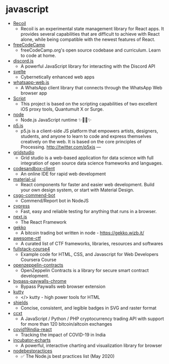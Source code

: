 # javascript
- [Recoil](https://github.com/facebookexperimental/Recoil)
  - Recoil is an experimental state management library for React apps. It provides several capabilities that are difficult to achieve with React alone, while being compatible with the newest features of React.
- [freeCodeCamp](https://github.com/freeCodeCamp/freeCodeCamp)
  - freeCodeCamp.org's open source codebase and curriculum. Learn to code at home.
- [discord.js](https://github.com/discordjs/discord.js)
  - A powerful JavaScript library for interacting with the Discord API
- [svelte](https://github.com/sveltejs/svelte)
  - Cybernetically enhanced web apps
- [whatsapp-web.js](https://github.com/pedroslopez/whatsapp-web.js)
  - A WhatsApp client library that connects through the WhatsApp Web browser app
- [Script](https://github.com/NobyDa/Script)
  - This project is based on the scripting capabilities of two excellent iOS proxy tools, Quantumult X or Surge.
- [node](https://github.com/nodejs/node)
  - Node.js JavaScript runtime ✨🐢🚀✨
- [p5.js](https://github.com/processing/p5.js)
  - p5.js is a client-side JS platform that empowers artists, designers, students, and anyone to learn to code and express themselves creatively on the web. It is based on the core principles of Processing. http://twitter.com/p5xjs —
- [gridstudio](https://github.com/ricklamers/gridstudio)
  - Grid studio is a web-based application for data science with full integration of open source data science frameworks and languages.
- [codesandbox-client](https://github.com/codesandbox/codesandbox-client)
  - An online IDE for rapid web development
- [material-ui](https://github.com/mui-org/material-ui)
  - React components for faster and easier web development. Build your own design system, or start with Material Design.
- [csgo-commend-bot](https://github.com/BeepIsla/csgo-commend-bot)
  - Commend/Report bot in NodeJS
- [cypress](https://github.com/cypress-io/cypress)
  - Fast, easy and reliable testing for anything that runs in a browser.
- [next.js](https://github.com/zeit/next.js)
  - The React Framework
- [gekko](https://github.com/askmike/gekko)
  - A bitcoin trading bot written in node - https://gekko.wizb.it/
- [awesome-ctf](https://github.com/apsdehal/awesome-ctf)
  - A curated list of CTF frameworks, libraries, resources and softwares
- [fullstack-course4](https://github.com/jhu-ep-coursera/fullstack-course4)
  - Example code for HTML, CSS, and Javascript for Web Developers Coursera Course
- [openzeppelin-contracts](https://github.com/OpenZeppelin/openzeppelin-contracts)
  - OpenZeppelin Contracts is a library for secure smart contract development.
- [bypass-paywalls-chrome](https://github.com/iamadamdev/bypass-paywalls-chrome)
  - Bypass Paywalls web browser extension
- [kutty](https://github.com/bigskysoftware/kutty)
  - </> kutty - high power tools for HTML
- [shields](https://github.com/badges/shields)
  - Concise, consistent, and legible badges in SVG and raster format
- [ccxt](https://github.com/ccxt/ccxt)
  - A JavaScript / Python / PHP cryptocurrency trading API with support for more than 120 bitcoin/altcoin exchanges
- [covid19india-react](https://github.com/covid19india/covid19india-react)
  - Tracking the impact of COVID-19 in India
- [incubator-echarts](https://github.com/apache/incubator-echarts)
  - A powerful, interactive charting and visualization library for browser
- [nodebestpractices](https://github.com/goldbergyoni/nodebestpractices)
  - ✅ The Node.js best practices list (May 2020)
